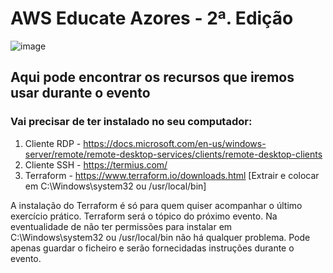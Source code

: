 # AWS Educate Azores - 2ª. Edição


![image](https://user-images.githubusercontent.com/3796667/120086895-93301880-c0d2-11eb-984e-b7c7e485b586.png)


## Aqui pode encontrar os recursos que iremos usar durante o evento

### Vai precisar de ter instalado no seu computador:
1. Cliente RDP - https://docs.microsoft.com/en-us/windows-server/remote/remote-desktop-services/clients/remote-desktop-clients
2. Cliente SSH - https://termius.com/
3. Terraform   - https://www.terraform.io/downloads.html [Extrair e colocar em C:\Windows\system32 ou /usr/local/bin]

A instalação do Terraform é só para quem quiser acompanhar o último exercício prático. Terraform será o tópico do próximo evento. Na eventualidade de não ter permissões para instalar em C:\Windows\system32 ou /usr/local/bin não há qualquer problema. Pode apenas guardar o ficheiro e serão fornecidadas instruções durante o evento.
